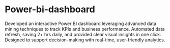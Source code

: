 # Power-bi-dashboard
Developed an interactive Power BI dashboard leveraging advanced data mining techniques to track KPIs and business performance. Automated data refresh, saving 2+ hrs daily, and provided clear visual insights in one click. Designed to support decision-making with real-time, user-friendly analytics.
